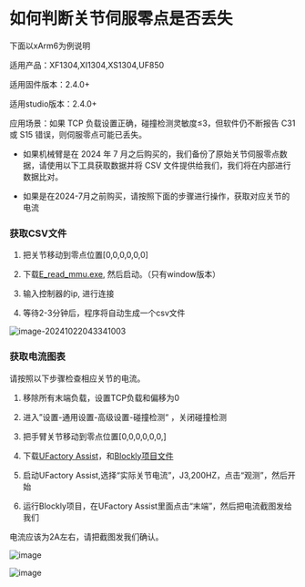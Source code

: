 # 如何判断关节伺服零点是否丢失

下面以xArm6为例说明

适用产品：XF1304,XI1304,XS1304,UF850

适用固件版本：2.4.0+

适用studio版本：2.4.0+

应用场景：如果 TCP 负载设置正确，碰撞检测灵敏度≤3，但软件仍不断报告 C31 或 S15 错误，则伺服零点可能已丢失。

* 如果机械臂是在 2024 年 7 月之后购买的，我们备份了原始关节伺服零点数据，请使用以下工具获取数据并将 CSV 文件提供给我们，我们将在内部进行数据比对。

* 如果是在2024-7月之前购买，请按照下面的步骤进行操作，获取对应关节的电流

### 获取CSV文件

1. 把关节移动到零点位置[0,0,0,0,0,0]

2. 下载[E_read_mmu.exe](https://share.weiyun.com/8m5KIIUu), 然后启动。（只有window版本）

3. 输入控制器的ip, 进行连接

4. 等待2-3分钟后，程序将自动生成一个csv文件

![image-20241022043341003](C:\Users\Kristin\AppData\Roaming\Typora\typora-user-images\image-20241022043341003.png)

### 获取电流图表

请按照以下步骤检查相应关节的电流。

1. 移除所有末端负载，设置TCP负载和偏移为0

2. 进入”设置-通用设置-高级设置-碰撞检测“ ，关闭碰撞检测

3. 把手臂关节移动到零点位置[0,0,0,0,0,0,]

4. 下载[UFactory Assist](https://share.weiyun.com/idk8s0aA)，和[Blockly项目文件](https://share.weiyun.com/3XP8CQ04)

5. 启动UFactory Assist,选择“实际关节电流”，J3,200HZ，点击“观测”，然后开始

6. 运行Blockly项目，在UFactory Assist里面点击“末端”，然后把电流截图发给我们

电流应该为2A左右，请把截图发我们确认。

![image](https://github.com/xArm-Developer/ufactory_docs/blob/main/cn/.gitbook/assets/3.png)

![image](https://github.com/xArm-Developer/ufactory_docs/blob/main/cn/.gitbook/assets/4.png)

